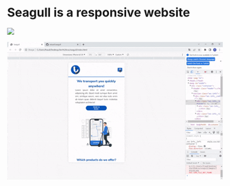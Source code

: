 # Seagull is a responsive website

![](https://github.com/eduarf/seagull/blob/master/gif/seagul.gif)

![](https://github.com/eduarf/seagull/blob/master/gif/responsive.gif)

